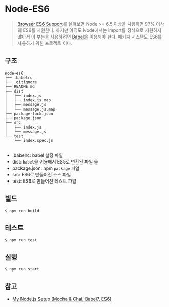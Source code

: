 # Node-ES6

> [Browser ES6 Support](https://kangax.github.io/compat-table/es6/)를 살펴보면 Node >= 6.5 이상을 사용하면 97% 이상의 ES6를 지원한다.
> 하지만 아직도 Node에서는 import를 정식으로 지원하지 않아서 이 부분을 사용하려면 [Babel](https://babeljs.io/)을 이용해야 한다.
> 패키지 시스템도 ES6를 사용하기 위한 프로젝트 이다.

## 구조
```
node-es6
├── .babelrc
├── .gitignore
├── README.md
├── dist
│   ├── index.js
│   ├── index.js.map
│   ├── message.js
│   └── message.js.map
├── package-lock.json
├── package.json
├── src
│   ├── index.js
│   └── message.js
└── test
    └── index.spec.js


```
- .babelrc: babel 설정 파일
- dist: `babel`을 이용해서 ES5로 변환된 파일 들
- package.json: npm `package` 파일
- src: ES6로 만들어진 소스 파일
- test: ES6로 만들어진 테스트 파일

## 빌드
```
$ npm run build
```

## 테스트
```
$ npm run test
```

## 실행
```
$ npm run start
```

## 참고
- [My Node.js Setup (Mocha & Chai, Babel7, ES6)](https://dev.to/bnorbertjs/my-nodejs-setup-mocha--chai-babel7-es6-43ei)